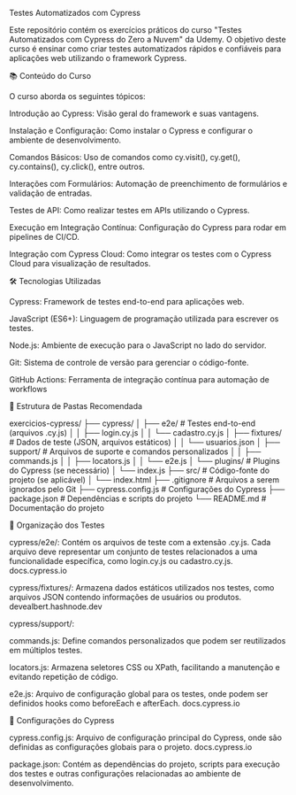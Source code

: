 Testes Automatizados com Cypress

Este repositório contém os exercícios práticos do curso "Testes Automatizados com Cypress do Zero a Nuvem" da Udemy. O objetivo deste curso é ensinar como criar testes automatizados rápidos e confiáveis para aplicações web utilizando o framework Cypress.

📚 Conteúdo do Curso

O curso aborda os seguintes tópicos:

Introdução ao Cypress: Visão geral do framework e suas vantagens.

Instalação e Configuração: Como instalar o Cypress e configurar o ambiente de desenvolvimento.

Comandos Básicos: Uso de comandos como cy.visit(), cy.get(), cy.contains(), cy.click(), entre outros.

Interações com Formulários: Automação de preenchimento de formulários e validação de entradas.

Testes de API: Como realizar testes em APIs utilizando o Cypress.

Execução em Integração Contínua: Configuração do Cypress para rodar em pipelines de CI/CD.

Integração com Cypress Cloud: Como integrar os testes com o Cypress Cloud para visualização de resultados.

🛠️ Tecnologias Utilizadas

Cypress: Framework de testes end-to-end para aplicações web.

JavaScript (ES6+): Linguagem de programação utilizada para escrever os testes.

Node.js: Ambiente de execução para o JavaScript no lado do servidor.

Git: Sistema de controle de versão para gerenciar o código-fonte.

GitHub Actions: Ferramenta de integração contínua para automação de workflows

📂 Estrutura de Pastas Recomendada

exercicios-cypress/
├── cypress/
│   ├── e2e/                     # Testes end-to-end (arquivos .cy.js)
│   │   ├── login.cy.js
│   │   └── cadastro.cy.js
│   ├── fixtures/                # Dados de teste (JSON, arquivos estáticos)
│   │   └── usuarios.json
│   ├── support/                 # Arquivos de suporte e comandos personalizados
│   │   ├── commands.js
│   │   ├── locators.js
│   │   └── e2e.js
│   └── plugins/                 # Plugins do Cypress (se necessário)
│       └── index.js
├── src/                         # Código-fonte do projeto (se aplicável)
│   └── index.html
├── .gitignore                   # Arquivos a serem ignorados pelo Git
├── cypress.config.js            # Configurações do Cypress
├── package.json                 # Dependências e scripts do projeto
└── README.md                    # Documentação do projeto

🧪 Organização dos Testes

cypress/e2e/: Contém os arquivos de teste com a extensão .cy.js. Cada arquivo deve representar um conjunto de testes relacionados a uma funcionalidade específica, como login.cy.js ou cadastro.cy.js. 
docs.cypress.io

cypress/fixtures/: Armazena dados estáticos utilizados nos testes, como arquivos JSON contendo informações de usuários ou produtos. 
devealbert.hashnode.dev

cypress/support/:

commands.js: Define comandos personalizados que podem ser reutilizados em múltiplos testes.

locators.js: Armazena seletores CSS ou XPath, facilitando a manutenção e evitando repetição de código.

e2e.js: Arquivo de configuração global para os testes, onde podem ser definidos hooks como beforeEach e afterEach. 
docs.cypress.io

🔧 Configurações do Cypress

cypress.config.js: Arquivo de configuração principal do Cypress, onde são definidas as configurações globais para o projeto. 
docs.cypress.io

package.json: Contém as dependências do projeto, scripts para execução dos testes e outras configurações relacionadas ao ambiente de desenvolvimento.
